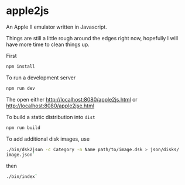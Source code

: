 apple2js
========

An Apple II emulator written in Javascript.

Things are still a little rough around the edges right now, hopefully I will have more time to clean things up.

First

```sh
npm install
```

To run a development server

```sh
npm run dev
```

The open either
[http://localhost:8080/apple2js.html](http://localhost:8080/apple2js.html) or
[http://localhost:8080/apple2jse.html](http://localhost:8080/apple2jse.html)

To build a static distribution into `dist`

```sh
npm run build
```

To add additional disk images, use

```sh
./bin/dsk2json -c Category -n Name path/to/image.dsk > json/disks/
image.json`
```

then

```sh
./bin/index`
```
